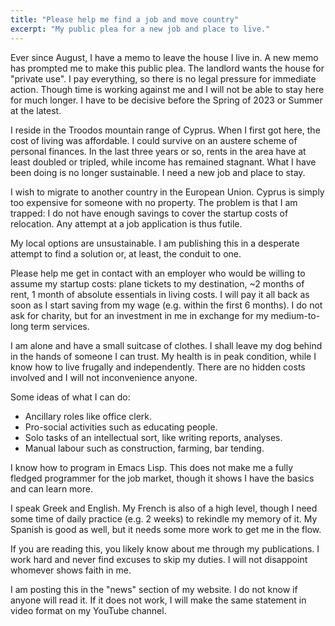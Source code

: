 ```yaml
---
title: "Please help me find a job and move country"
excerpt: "My public plea for a new job and place to live."
---
```


Ever since August, I have a memo to leave the house I live in.  A new
memo has prompted me to make this public plea.  The landlord wants the
house for "private use".  I pay everything, so there is no legal
pressure for immediate action.  Though time is working against me and
I will not be able to stay here for much longer.  I have to be
decisive before the Spring of 2023 or Summer at the latest.

I reside in the Troodos mountain range of Cyprus.  When I first got
here, the cost of living was affordable.  I could survive on an
austere scheme of personal finances.  In the last three years or so,
rents in the area have at least doubled or tripled, while income has
remained stagnant.  What I have been doing is no longer sustainable.
I need a new job and place to stay.

I wish to migrate to another country in the European Union.  Cyprus is
simply too expensive for someone with no property.  The problem is
that I am trapped: I do not have enough savings to cover the startup
costs of relocation.  Any attempt at a job application is thus futile.

My local options are unsustainable.  I am publishing this in a
desperate attempt to find a solution or, at least, the conduit to one.

Please help me get in contact with an employer who would be willing to
assume my startup costs: plane tickets to my destination, ~2 months of
rent, 1 month of absolute essentials in living costs.  I will pay it
all back as soon as I start saving from my wage (e.g. within the first
6 months).  I do not ask for charity, but for an investment in me in
exchange for my medium-to-long term services.

I am alone and have a small suitcase of clothes.  I shall leave my dog
behind in the hands of someone I can trust.  My health is in peak
condition, while I know how to live frugally and independently.  There
are no hidden costs involved and I will not inconvenience anyone.

Some ideas of what I can do:

* Ancillary roles like office clerk.
* Pro-social activities such as educating people.
* Solo tasks of an intellectual sort, like writing reports, analyses.
* Manual labour such as construction, farming, bar tending.

I know how to program in Emacs Lisp.  This does not make me a fully
fledged programmer for the job market, though it shows I have the
basics and can learn more.

I speak Greek and English.  My French is also of a high level, though
I need some time of daily practice (e.g. 2 weeks) to rekindle my
memory of it.  My Spanish is good as well, but it needs some more work
to get me in the flow.

If you are reading this, you likely know about me through my
publications.  I work hard and never find excuses to skip my duties.
I will not disappoint whomever shows faith in me.

I am posting this in the "news" section of my website.  I do not know
if anyone will read it.  If it does not work, I will make the same
statement in video format on my YouTube channel.
